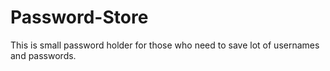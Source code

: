 # Password-Store
This is small password holder for those who need to save lot of usernames and passwords.
